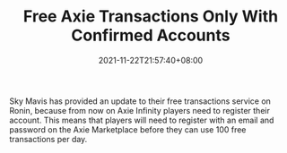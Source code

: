 ﻿---
title: "Free Axie Transactions Only With Confirmed Accounts"
date: 2021-11-22T21:57:40+08:00
lastmod: 2021-11-22T16:45:40+08:00
draft: false
authors: ["Edith"]
description: "Sky Mavis has provided an update to their free transactions service on Ronin, because from now on Axie Infinity players need to register their account. This means that players will need to register with an email and password on the Axie Marketplace before they can use 100 free transactions per day."
featuredImage: "free-axie-transactions-only-with-confirmed-accounts.png"
tags: ["Crypto Art","Play to Earn"]
categories: ["news"]
news: ["Crypto Art"]
weight: 
lightgallery: true
pinned: false
recommend: false
recommend1: false
---

Sky Mavis has provided an update to their free transactions service on Ronin, because from now on Axie Infinity players need to register their account. This means that players will need to register with an email and password on the Axie Marketplace before they can use 100 free transactions per day.

<!--more-->

